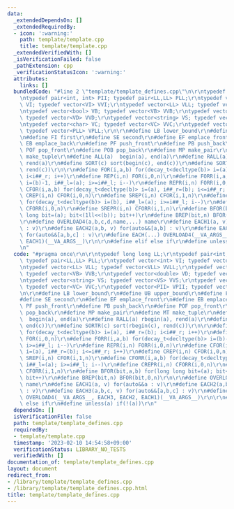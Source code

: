 ```yaml
---
data:
  _extendedDependsOn: []
  _extendedRequiredBy:
  - icon: ':warning:'
    path: template/template.cpp
    title: template/template.cpp
  _extendedVerifiedWith: []
  _isVerificationFailed: false
  _pathExtension: cpp
  _verificationStatusIcon: ':warning:'
  attributes:
    links: []
  bundledCode: "#line 2 \"template/template_defines.cpp\"\n\r\ntypedef long long LL;\r\
    \ntypedef pair<int, int> PII; typedef pair<LL,LL> PLL;\r\ntypedef vector<int>\
    \ VI; typedef vector<VI> VVI;\r\ntypedef vector<LL> VLL; typedef vector<VLL> VVLL;\r\
    \ntypedef vector<bool> VB; typedef vector<VB> VVB;\r\ntypedef vector<double> VD;\
    \ typedef vector<VD> VVD;\r\ntypedef vector<string> VS; typedef vector<VS> VVS;\r\
    \ntypedef vector<char> VC; typedef vector<VC> VVC;\r\ntypedef vector<PII> VPII;\
    \ typedef vector<PLL> VPLL;\r\n\r\n#define LB lower_bound\r\n#define UB upper_bound\r\
    \n#define FI first\r\n#define SE second\r\n#define EF emplace_front\r\n#define\
    \ EB emplace_back\r\n#define PF push_front\r\n#define PB push_back\r\n#define\
    \ POF pop_front\r\n#define POB pop_back\r\n#define MP make_pair\r\n#define MT\
    \ make_tuple\r\n#define ALL(a)  begin(a), end(a)\r\n#define RALL(a) rbegin(a),\
    \ rend(a)\r\n#define SORT(c) sort(begin(c), end(c))\r\n#define SORTR(c) sort(rbegin(c),\
    \ rend(c))\r\n\r\n#define FOR(i,a,b) for(decay_t<decltype(b)> i=(a), i##_r=(b);\
    \ i<i##_r; i++)\r\n#define REP(i,n) FOR(i,0,n)\r\n#define FORR(i,a,b) for(decay_t<decltype(b)>\
    \ i=(b)-1, i##_l=(a); i>=i##_l; i--)\r\n#define REPR(i,n) FORR(i,0,n)\r\n#define\
    \ CFOR(i,a,b) for(decay_t<decltype(b)> i=(a), i##_r=(b); i<=i##_r; i++)\r\n#define\
    \ CREP(i,n) CFOR(i,0,n)\r\n#define SREP(i,n) CFOR(i,1,n)\r\n#define CFORR(i,a,b)\
    \ for(decay_t<decltype(b)> i=(b), i##_l=(a); i>=i##_l; i--)\r\n#define CREPR(i,n)\
    \ CFORR(i,0,n)\r\n#define SREPR(i,n) CFORR(i,1,n)\r\n#define BFOR(bit,a,b) for(long\
    \ long bit=(a); bit<(1ll<<(b)); bit++)\r\n#define BREP(bit,n) BFOR(bit,0,n)\r\n\
    \r\n#define OVERLOAD4(a,b,c,d,name,...) name\r\n#define EACH1(a, v) for(auto&&a\
    \ : v)\r\n#define EACH2(a,b, v) for(auto&&[a,b] : v)\r\n#define EACH3(a,b,c, v)\
    \ for(auto&&[a,b,c] : v)\r\n#define EACH(...) OVERLOAD4(__VA_ARGS__, EACH3, EACH2,\
    \ EACH1)(__VA_ARGS__)\r\n\r\n#define elif else if\r\n#define unless(a) if(!(a))\r\
    \n"
  code: "#pragma once\r\n\r\ntypedef long long LL;\r\ntypedef pair<int, int> PII;\
    \ typedef pair<LL,LL> PLL;\r\ntypedef vector<int> VI; typedef vector<VI> VVI;\r\
    \ntypedef vector<LL> VLL; typedef vector<VLL> VVLL;\r\ntypedef vector<bool> VB;\
    \ typedef vector<VB> VVB;\r\ntypedef vector<double> VD; typedef vector<VD> VVD;\r\
    \ntypedef vector<string> VS; typedef vector<VS> VVS;\r\ntypedef vector<char> VC;\
    \ typedef vector<VC> VVC;\r\ntypedef vector<PII> VPII; typedef vector<PLL> VPLL;\r\
    \n\r\n#define LB lower_bound\r\n#define UB upper_bound\r\n#define FI first\r\n\
    #define SE second\r\n#define EF emplace_front\r\n#define EB emplace_back\r\n#define\
    \ PF push_front\r\n#define PB push_back\r\n#define POF pop_front\r\n#define POB\
    \ pop_back\r\n#define MP make_pair\r\n#define MT make_tuple\r\n#define ALL(a)\
    \  begin(a), end(a)\r\n#define RALL(a) rbegin(a), rend(a)\r\n#define SORT(c) sort(begin(c),\
    \ end(c))\r\n#define SORTR(c) sort(rbegin(c), rend(c))\r\n\r\n#define FOR(i,a,b)\
    \ for(decay_t<decltype(b)> i=(a), i##_r=(b); i<i##_r; i++)\r\n#define REP(i,n)\
    \ FOR(i,0,n)\r\n#define FORR(i,a,b) for(decay_t<decltype(b)> i=(b)-1, i##_l=(a);\
    \ i>=i##_l; i--)\r\n#define REPR(i,n) FORR(i,0,n)\r\n#define CFOR(i,a,b) for(decay_t<decltype(b)>\
    \ i=(a), i##_r=(b); i<=i##_r; i++)\r\n#define CREP(i,n) CFOR(i,0,n)\r\n#define\
    \ SREP(i,n) CFOR(i,1,n)\r\n#define CFORR(i,a,b) for(decay_t<decltype(b)> i=(b),\
    \ i##_l=(a); i>=i##_l; i--)\r\n#define CREPR(i,n) CFORR(i,0,n)\r\n#define SREPR(i,n)\
    \ CFORR(i,1,n)\r\n#define BFOR(bit,a,b) for(long long bit=(a); bit<(1ll<<(b));\
    \ bit++)\r\n#define BREP(bit,n) BFOR(bit,0,n)\r\n\r\n#define OVERLOAD4(a,b,c,d,name,...)\
    \ name\r\n#define EACH1(a, v) for(auto&&a : v)\r\n#define EACH2(a,b, v) for(auto&&[a,b]\
    \ : v)\r\n#define EACH3(a,b,c, v) for(auto&&[a,b,c] : v)\r\n#define EACH(...)\
    \ OVERLOAD4(__VA_ARGS__, EACH3, EACH2, EACH1)(__VA_ARGS__)\r\n\r\n#define elif\
    \ else if\r\n#define unless(a) if(!(a))\r\n"
  dependsOn: []
  isVerificationFile: false
  path: template/template_defines.cpp
  requiredBy:
  - template/template.cpp
  timestamp: '2023-02-10 14:54:58+09:00'
  verificationStatus: LIBRARY_NO_TESTS
  verifiedWith: []
documentation_of: template/template_defines.cpp
layout: document
redirect_from:
- /library/template/template_defines.cpp
- /library/template/template_defines.cpp.html
title: template/template_defines.cpp
---
```

